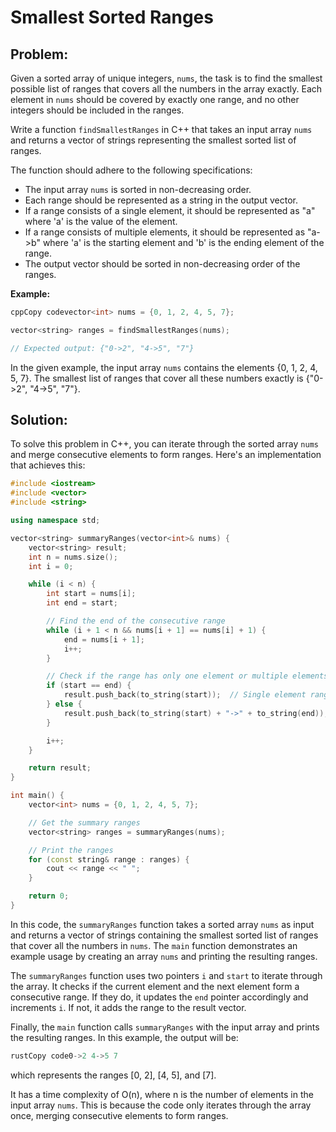 # Smallest Sorted Ranges

## Problem:&#x20;

Given a sorted array of unique integers, `nums`, the task is to find the smallest possible list of ranges that covers all the numbers in the array exactly. Each element in `nums` should be covered by exactly one range, and no other integers should be included in the ranges.

Write a function `findSmallestRanges` in C++ that takes an input array `nums` and returns a vector of strings representing the smallest sorted list of ranges.

The function should adhere to the following specifications:

* The input array `nums` is sorted in non-decreasing order.
* Each range should be represented as a string in the output vector.
* If a range consists of a single element, it should be represented as "a" where 'a' is the value of the element.
* If a range consists of multiple elements, it should be represented as "a->b" where 'a' is the starting element and 'b' is the ending element of the range.
* The output vector should be sorted in non-decreasing order of the ranges.

**Example:**

```cpp
cppCopy codevector<int> nums = {0, 1, 2, 4, 5, 7};

vector<string> ranges = findSmallestRanges(nums);

// Expected output: {"0->2", "4->5", "7"}
```

In the given example, the input array `nums` contains the elements {0, 1, 2, 4, 5, 7}. The smallest list of ranges that cover all these numbers exactly is {"0->2", "4->5", "7"}.

## Solution:

To solve this problem in C++, you can iterate through the sorted array `nums` and merge consecutive elements to form ranges. Here's an implementation that achieves this:

```cpp
#include <iostream>
#include <vector>
#include <string>

using namespace std;

vector<string> summaryRanges(vector<int>& nums) {
    vector<string> result;
    int n = nums.size();
    int i = 0;

    while (i < n) {
        int start = nums[i];
        int end = start;

        // Find the end of the consecutive range
        while (i + 1 < n && nums[i + 1] == nums[i] + 1) {
            end = nums[i + 1];
            i++;
        }

        // Check if the range has only one element or multiple elements
        if (start == end) {
            result.push_back(to_string(start));  // Single element range
        } else {
            result.push_back(to_string(start) + "->" + to_string(end));  // Multiple element range
        }

        i++;
    }

    return result;
}

int main() {
    vector<int> nums = {0, 1, 2, 4, 5, 7};

    // Get the summary ranges
    vector<string> ranges = summaryRanges(nums);

    // Print the ranges
    for (const string& range : ranges) {
        cout << range << " ";
    }

    return 0;
}

```

In this code, the `summaryRanges` function takes a sorted array `nums` as input and returns a vector of strings containing the smallest sorted list of ranges that cover all the numbers in `nums`. The `main` function demonstrates an example usage by creating an array `nums` and printing the resulting ranges.

The `summaryRanges` function uses two pointers `i` and `start` to iterate through the array. It checks if the current element and the next element form a consecutive range. If they do, it updates the `end` pointer accordingly and increments `i`. If not, it adds the range to the result vector.

Finally, the `main` function calls `summaryRanges` with the input array and prints the resulting ranges. In this example, the output will be:

```rust
rustCopy code0->2 4->5 7
```

which represents the ranges \[0, 2], \[4, 5], and \[7].

It has a time complexity of O(n), where n is the number of elements in the input array `nums`. This is because the code only iterates through the array once, merging consecutive elements to form ranges.
